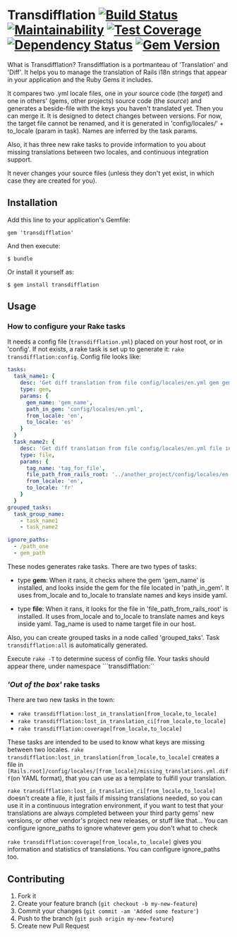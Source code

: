 # Transdifflation [![Build Status](https://travis-ci.org/Sage/transdifflation.svg?branch=master)](https://travis-ci.org/Sage/transdifflation) [![Maintainability](https://api.codeclimate.com/v1/badges/2a7c350b06fbba32f239/maintainability)](https://codeclimate.com/github/Sage/transdifflation/maintainability) [![Test Coverage](https://api.codeclimate.com/v1/badges/2a7c350b06fbba32f239/test_coverage)](https://codeclimate.com/github/Sage/transdifflation/test_coverage) [![Dependency Status](https://gemnasium.com/Sage/transdifflation.png)](https://gemnasium.com/Sage/transdifflation) [![Gem Version](https://badge.fury.io/rb/transdifflation.png)](http://badge.fury.io/rb/transdifflation)

What is Transdifflation? Transdifflation is a portmanteau of 'Translation' and 'Diff'.  It helps you to manage the translation of Rails i18n strings that appear in your application and the Ruby Gems it includes.

It compares two .yml locale files, one in your source code (the *target*) and one in others' (gems, other projects) source code (the *source*) and generates a beside-file with the keys you haven't translated yet.
Then you can merge it. It is designed to detect changes between versions. For now, the target file cannot be renamed, and it is generated in 'config/locales/' + to_locale (param in task). Names are inferred by the task params.

Also, it has three new rake tasks to provide information to you about missing translations between two locales, and continuous integration support.

It never changes your source files (unless they don't yet exist, in which case they are created for you).

## Installation

Add this line to your application's Gemfile:

    gem 'transdifflation'

And then execute:

    $ bundle

Or install it yourself as:

    $ gem install transdifflation

## Usage

### How to configure your Rake tasks

It needs a config file (`transdifflation.yml`) placed on your host root, or in 'config'. If not exists, a rake task is set up to generate it: ```rake transdifflation:config```. Config file looks like:

```yml
tasks:
  task_name1: {
    desc: 'Get diff translation from file config/locales/en.yml gem gem_name',
    type: gem,
    params: {
      gem_name: 'gem_name',
      path_in_gem: 'config/locales/en.yml',
      from_locale: 'en',
      to_locale: 'es'
    }
  }
  task_name2: {
    desc: 'Get diff translation from file config/locales/en.yml file in file_path',
    type: file,
    params: {
      tag_name: 'tag_for_file',
      file_path_from_rails_root: '../another_project/config/locales/en.yml',
      from_locale: 'en',
      to_locale: 'fr'
    }
  }
grouped_tasks:
  task_group_name:
    - task_name1
    - task_name2

ignore_paths:
  - /path_one
  - gem_path

```

These nodes generates rake tasks. There are two types of tasks:

*   type **gem**: When it rans, it checks where the gem 'gem_name' is installed, and looks inside the gem for the file located in 'path_in_gem'. It uses from_locale and to_locale to translate names and keys inside yaml.

*   type **file**: When it rans, it looks for the file in 'file_path_from_rails_root' is installed. It uses from_locale and to_locale to translate names and keys inside yaml. Tag_name is used to name target file in our host.

Also, you can create grouped tasks in a node called 'grouped_taks'. Task ```transdifflation:all``` is automatically generated.

Execute ```rake -T``` to determine sucess of config file. Your tasks should appear there, under namespace ```transdifflation:``


### _'Out of the box'_ rake tasks

There are two new tasks in the town:

*   ```rake transdifflation:lost_in_translation[from_locale,to_locale]```
*   ```rake transdifflation:lost_in_translation_ci[from_locale,to_locale]```
*   ```rake transdifflation:coverage[from_locale,to_locale]```

These tasks are intended to be used to know what keys are missing between two locales. ```rake transdifflation:lost_in_translation[from_locale,to_locale]``` creates a file in ```[Rails.root]/config/locales/[from_locale]/missing_translations.yml.diff```(on YAML format), that you can use as a template to fulfill your translation.

```rake transdifflation:lost_in_translation_ci[from_locale,to_locale]```
doesn't create a file, it just fails if missing translations needed, so
you can use it in a continuous integration environment, if you want to
test that your translations are always completed between your third
party gems' new versions, or other vendor's project new releases, or
stuff like that... You can configure ignore_paths to ignore whatever gem
you don't what to check

```rake transdifflation:coverage[from_locale,to_locale]``` gives you
information and statistics of translations. You can configure
ignore_paths too.




## Contributing

1. Fork it
2. Create your feature branch (`git checkout -b my-new-feature`)
3. Commit your changes (`git commit -am 'Added some feature'`)
4. Push to the branch (`git push origin my-new-feature`)
5. Create new Pull Request
